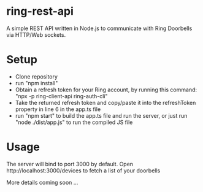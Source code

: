 # ring-rest-api
A simple REST API written in Node.js to communicate with Ring Doorbells via HTTP/Web sockets.

# Setup
- Clone repository
- run "npm install"
- Obtain a refresh token for your Ring account, by running this command: "npx -p ring-client-api ring-auth-cli"
- Take the returned refresh token and copy/paste it into the refreshToken property in line 6 in the app.ts file
- run "npm start" to build the app.ts file and run the server, or just run "node ./dist/app.js" to run the compiled JS file

# Usage
The server will bind to port 3000 by default.
Open http://localhost:3000/devices to fetch a list of your doorbells

More details coming soon ...
